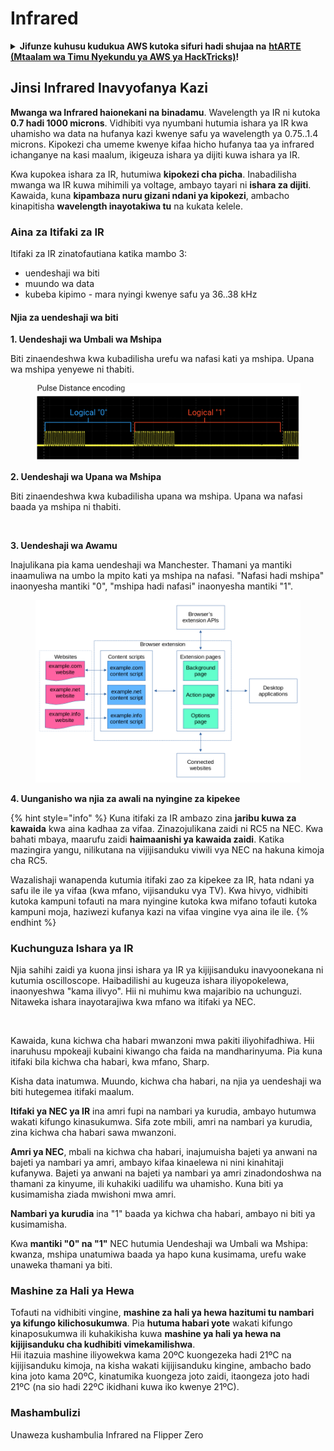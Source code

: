# Infrared

<details>

<summary><strong>Jifunze kuhusu kudukua AWS kutoka sifuri hadi shujaa na</strong> <a href="https://training.hacktricks.xyz/courses/arte"><strong>htARTE (Mtaalam wa Timu Nyekundu ya AWS ya HackTricks)</strong></a><strong>!</strong></summary>

Njia nyingine za kusaidia HackTricks:

* Ikiwa unataka kuona **kampuni yako inatangazwa kwenye HackTricks** au **kupakua HackTricks kwa muundo wa PDF** Angalia [**MPANGO WA KUJIUNGA**](https://github.com/sponsors/carlospolop)!
* Pata [**swag rasmi ya PEASS & HackTricks**](https://peass.creator-spring.com)
* Gundua [**The PEASS Family**](https://opensea.io/collection/the-peass-family), mkusanyiko wetu wa kipekee wa [**NFTs**](https://opensea.io/collection/the-peass-family)
* **Jiunge na** 💬 [**Kikundi cha Discord**](https://discord.gg/hRep4RUj7f) au [**kikundi cha telegram**](https://t.me/peass) au **tufuate** kwenye **Twitter** 🐦 [**@carlospolopm**](https://twitter.com/hacktricks_live)**.**
* **Shiriki mbinu zako za kudukua kwa kuwasilisha PRs kwenye** [**HackTricks**](https://github.com/carlospolop/hacktricks) na [**HackTricks Cloud**](https://github.com/carlospolop/hacktricks-cloud) repos za github.

</details>

## Jinsi Infrared Inavyofanya Kazi <a href="#how-the-infrared-port-works" id="how-the-infrared-port-works"></a>

**Mwanga wa Infrared haionekani na binadamu**. Wavelength ya IR ni kutoka **0.7 hadi 1000 microns**. Vidhibiti vya nyumbani hutumia ishara ya IR kwa uhamisho wa data na hufanya kazi kwenye safu ya wavelength ya 0.75..1.4 microns. Kipokezi cha umeme kwenye kifaa hicho hufanya taa ya infrared ichanganye na kasi maalum, ikigeuza ishara ya dijiti kuwa ishara ya IR.

Kwa kupokea ishara za IR, hutumiwa **kipokezi cha picha**. Inabadilisha mwanga wa IR kuwa mihimili ya voltage, ambayo tayari ni **ishara za dijiti**. Kawaida, kuna **kipambaza nuru gizani ndani ya kipokezi**, ambacho kinapitisha **wavelength inayotakiwa tu** na kukata kelele.

### Aina za Itifaki za IR <a href="#variety-of-ir-protocols" id="variety-of-ir-protocols"></a>

Itifaki za IR zinatofautiana katika mambo 3:

* uendeshaji wa biti
* muundo wa data
* kubeba kipimo - mara nyingi kwenye safu ya 36..38 kHz

#### Njia za uendeshaji wa biti <a href="#bit-encoding-ways" id="bit-encoding-ways"></a>

**1. Uendeshaji wa Umbali wa Mshipa**

Biti zinaendeshwa kwa kubadilisha urefu wa nafasi kati ya mshipa. Upana wa mshipa yenyewe ni thabiti.

<figure><img src="../../.gitbook/assets/image (16).png" alt=""><figcaption></figcaption></figure>

**2. Uendeshaji wa Upana wa Mshipa**

Biti zinaendeshwa kwa kubadilisha upana wa mshipa. Upana wa nafasi baada ya mshipa ni thabiti.

<figure><img src="../../.gitbook/assets/image (29) (1).png" alt=""><figcaption></figcaption></figure>

**3. Uendeshaji wa Awamu**

Inajulikana pia kama uendeshaji wa Manchester. Thamani ya mantiki inaamuliwa na umbo la mpito kati ya mshipa na nafasi. "Nafasi hadi mshipa" inaonyesha mantiki "0", "mshipa hadi nafasi" inaonyesha mantiki "1".

<figure><img src="../../.gitbook/assets/image (25).png" alt=""><figcaption></figcaption></figure>

**4. Uunganisho wa njia za awali na nyingine za kipekee**

{% hint style="info" %}
Kuna itifaki za IR ambazo zina **jaribu kuwa za kawaida** kwa aina kadhaa za vifaa. Zinazojulikana zaidi ni RC5 na NEC. Kwa bahati mbaya, maarufu zaidi **haimaanishi ya kawaida zaidi**. Katika mazingira yangu, nilikutana na vijijisanduku viwili vya NEC na hakuna kimoja cha RC5.

Wazalishaji wanapenda kutumia itifaki zao za kipekee za IR, hata ndani ya safu ile ile ya vifaa (kwa mfano, vijisanduku vya TV). Kwa hivyo, vidhibiti kutoka kampuni tofauti na mara nyingine kutoka kwa mifano tofauti kutoka kampuni moja, haziwezi kufanya kazi na vifaa vingine vya aina ile ile.
{% endhint %}

### Kuchunguza Ishara ya IR

Njia sahihi zaidi ya kuona jinsi ishara ya IR ya kijijisanduku inavyoonekana ni kutumia oscilloscope. Haibadilishi au kugeuza ishara iliyopokelewa, inaonyeshwa "kama ilivyo". Hii ni muhimu kwa majaribio na uchunguzi. Nitaweka ishara inayotarajiwa kwa mfano wa itifaki ya NEC.

<figure><img src="../../.gitbook/assets/image (18) (2).png" alt=""><figcaption></figcaption></figure>

Kawaida, kuna kichwa cha habari mwanzoni mwa pakiti iliyohifadhiwa. Hii inaruhusu mpokeaji kubaini kiwango cha faida na mandharinyuma. Pia kuna itifaki bila kichwa cha habari, kwa mfano, Sharp.

Kisha data inatumwa. Muundo, kichwa cha habari, na njia ya uendeshaji wa biti hutegemea itifaki maalum.

**Itifaki ya NEC ya IR** ina amri fupi na nambari ya kurudia, ambayo hutumwa wakati kifungo kinasukumwa. Sifa zote mbili, amri na nambari ya kurudia, zina kichwa cha habari sawa mwanzoni.

**Amri ya NEC**, mbali na kichwa cha habari, inajumuisha bajeti ya anwani na bajeti ya nambari ya amri, ambayo kifaa kinaelewa ni nini kinahitaji kufanywa. Bajeti ya anwani na bajeti ya nambari ya amri zinadondoshwa na thamani za kinyume, ili kuhakiki uadilifu wa uhamisho. Kuna biti ya kusimamisha ziada mwishoni mwa amri.

**Nambari ya kurudia** ina "1" baada ya kichwa cha habari, ambayo ni biti ya kusimamisha.

Kwa **mantiki "0" na "1"** NEC hutumia Uendeshaji wa Umbali wa Mshipa: kwanza, mshipa unatumiwa baada ya hapo kuna kusimama, urefu wake unaweka thamani ya biti.

### Mashine za Hali ya Hewa

Tofauti na vidhibiti vingine, **mashine za hali ya hewa hazitumi tu nambari ya kifungo kilichosukumwa**. Pia **hutuma habari yote** wakati kifungo kinaposukumwa ili kuhakikisha kuwa **mashine ya hali ya hewa na kijijisanduku cha kudhibiti vimekamilishwa**.\
Hii itazuia mashine iliyowekwa kama 20ºC kuongezeka hadi 21ºC na kijijisanduku kimoja, na kisha wakati kijijisanduku kingine, ambacho bado kina joto kama 20ºC, kinatumika kuongeza joto zaidi, itaongeza joto hadi 21ºC (na sio hadi 22ºC ikidhani kuwa iko kwenye 21ºC).

### Mashambulizi

Unaweza kushambulia Infrared na Flipper Zero
